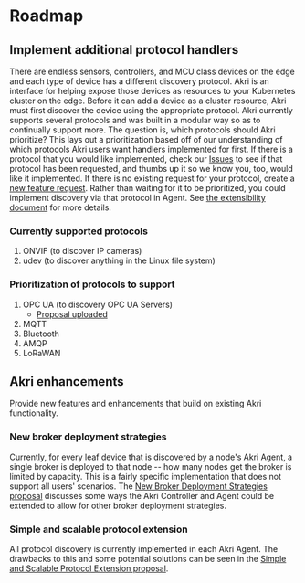 # Roadmap
## Implement additional protocol handlers
There are endless sensors, controllers, and MCU class devices on the edge and each type of device has a different
discovery protocol. Akri is an interface for helping expose those devices as resources to your Kubernetes cluster on
the edge. Before it can add a device as a cluster resource, Akri must first discover the device using the appropriate
protocol. Akri currently supports several protocols and was built in a modular way so as to continually support more.
The question is, which protocols should Akri prioritize? This lays out a prioritization based off of our understanding
of which protocols Akri users want handlers implemented for first. If there is a protocol that you would like
implemented, check our [Issues](https://github.com/deislabs/akri/issues) to see if that protocol has been requested,
and thumbs up it so we know you, too, would like it implemented. If there is no existing request for your protocol,
create a [new feature request](https://github.com/deislabs/akri/issues/new/choose). Rather than waiting for it to be
prioritized, you could implement discovery via that protocol in Agent. See [the extensibility document](./extensibility.md) 
for more details.

### Currently supported protocols
1. ONVIF (to discover IP cameras)
1. udev (to discover anything in the Linux file system)

### Prioritization of protocols to support
1. OPC UA (to discovery OPC UA Servers) 
    - [Proposal uploaded](./proposals/opcua.md)
1. MQTT
1. Bluetooth
1. AMQP
1. LoRaWAN

## Akri enhancements
Provide new features and enhancements that build on existing Akri functionality.
### New broker deployment strategies
Currently, for every leaf device that is discovered by a node's Akri Agent, a single broker is deployed to that node --
how many nodes get the broker is limited by capacity. This is a fairly specific implementation that does not support all
users' scenarios. The [New Broker Deployment Strategies proposal](./proposals/broker-deployment-strategies.md) discusses
some ways the Akri Controller and Agent could be extended to allow for other broker deployment strategies.
### Simple and scalable protocol extension
All protocol discovery is currently implemented in each Akri Agent. The drawbacks to this and some potential solutions
can be seen in the [Simple and Scalable Protocol Extension proposal](./proposals/simple-protocol-extension.md).

